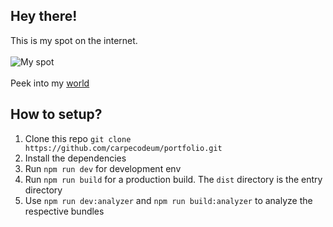 ## Hey there!
This is my spot on the internet.
<br/>
<br/>
![My spot](https://media.giphy.com/media/MEQFr2CjXhX3i/giphy.gif)
<br/>
<br/>
Peek into my <a href="https://adityabhatnagar.netlify.app">world</a>

## How to setup?
 1. Clone this repo `git clone https://github.com/carpecodeum/portfolio.git`
 2. Install the dependencies
 3. Run `npm run dev` for development env
 4. Run `npm run build` for a production build. The `dist` directory is the entry directory
 5. Use `npm run dev:analyzer` and `npm run build:analyzer` to analyze the respective bundles
